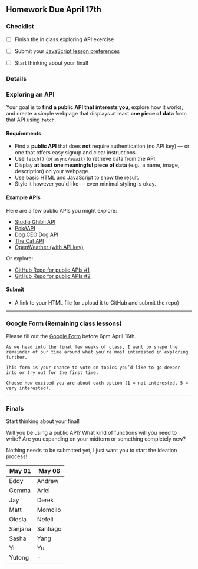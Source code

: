 ## Homework Due April 17th

### Checklist

- [ ] Finish the in class exploring API exercise

- [ ] Submit your [JavaScript lesson preferences](https://forms.gle/zakLZxirnq2Xos5RA)

- [ ] Start thinking about your final!

### Details

### Exploring an API

Your goal is to **find a public API that interests you**, explore how it works, and create a simple webpage that displays at least **one piece of data** from that API using `fetch`.

#### Requirements

- Find a **public API** that does **not** require authentication (no API key) — or one that offers easy signup and clear instructions.
- Use `fetch()` (or `async/await`) to retrieve data from the API.
- Display **at least one meaningful piece of data** (e.g., a name, image, description) on your webpage.
- Use basic HTML and JavaScript to show the result.
- Style it however you'd like — even minimal styling is okay.

#### Example APIs

Here are a few public APIs you might explore:

- [Studio Ghibli API](https://ghibliapi.vercel.app)
- [PokéAPI](https://pokeapi.co)
- [Dog CEO Dog API](https://dog.ceo/dog-api/)
- [The Cat API](https://thecatapi.com/)
- [OpenWeather (with API key)](https://openweathermap.org/api)

Or explore:

- [GitHub Repo for public APIs #1](https://github.com/public-apis/public-apis?tab=readme-ov-file)
- [GitHub Repo for public APIs #2](https://github.com/public-apis/public-apis)

#### Submit

- A link to your HTML file (or upload it to GitHub and submit the repo)

---

### Google Form (Remaining class lessons)

Please fill out the [Google Form](https://forms.gle/zakLZxirnq2Xos5RA) before 6pm April 16th.

    As we head into the final few weeks of class, I want to shape the remainder of our time around what you're most interested in exploring further.

    This form is your chance to vote on topics you’d like to go deeper into or try out for the first time.

    Choose how excited you are about each option (1 = not interested, 5 = very interested).

---

### Finals

Start thinking about your final!

Will you be using a public API? What kind of functions will you need to write? Are you expanding on your midterm or something completely new?

Nothing needs to be submitted yet, I just want you to start the ideation process!

| May 01  | May 06   |
| ------- | -------- |
| Eddy    | Andrew   |
| Gemma   | Ariel    |
| Jay     | Derek    |
| Matt    | Momcilo  |
| Olesia  | Nefeli   |
| Sanjana | Santiago |
| Sasha   | Yang     |
| Yi      | Yu       |
| Yutong  | -        |
